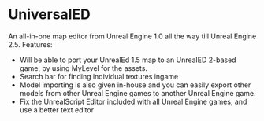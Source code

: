 # UniversalED
An all-in-one map editor from Unreal Engine 1.0 all the way till Unreal Engine 2.5.
Features:
- Will be able to port your UnrealEd 1.5 map to an UnrealED 2-based game, by using MyLevel for the assets.
- Search bar for finding individual textures ingame
- Model importing is also given in-house and you can easily export other models from other Unreal Engine games to another Unreal Engine game.
- Fix the UnrealScript Editor included with all Unreal Engine games, and use a better text editor
